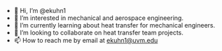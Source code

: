 - 👋 Hi, I’m @ekuhn1
- 👀 I’m interested in mechanical and aerospace engineering.
- 🌱 I’m currently learning about heat transfer for mechanical engineers.
- 💞️ I’m looking to collaborate on heat transfer team projects.
- 📫 How to reach me by email at ekuhn1@uvm.edu

<!---
ekuhn1/ekuhn1 is a ✨ special ✨ repository because its `README.md` (this file) appears on your GitHub profile.
You can click the Preview link to take a look at your changes.
--->
